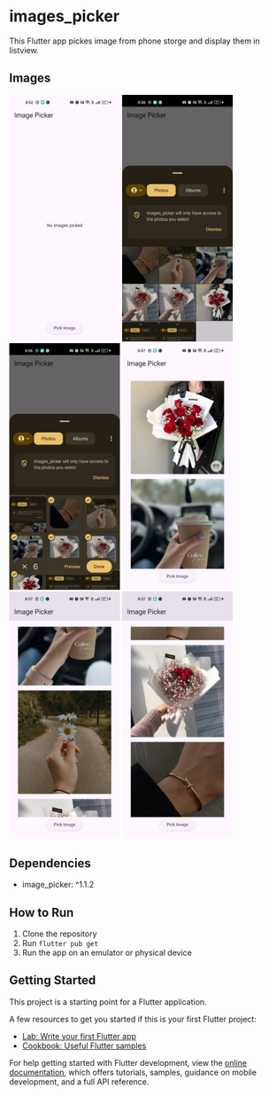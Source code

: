 # images_picker

This Flutter app pickes image from phone storge and display them in listview.  

## Images

 <img src="photo1.jpg" alt="drawing" width="200"/> <img src="photo2.jpg" alt="drawing" width="200"/> 
 <img src="photo.jpg" alt="drawing" width="200"/> <img src="photo3.jpg" alt="drawing" width="200"/> 
 <img src="photo4.jpg" alt="drawing" width="200"/> <img src="photo5.jpg" alt="drawing" width="200"/>

## Dependencies  
- image_picker: ^1.1.2 


## How to Run  
1. Clone the repository  
2. Run `flutter pub get`  
3. Run the app on an emulator or physical device  


## Getting Started

This project is a starting point for a Flutter application.

A few resources to get you started if this is your first Flutter project:

- [Lab: Write your first Flutter app](https://docs.flutter.dev/get-started/codelab)
- [Cookbook: Useful Flutter samples](https://docs.flutter.dev/cookbook)

For help getting started with Flutter development, view the
[online documentation](https://docs.flutter.dev/), which offers tutorials,
samples, guidance on mobile development, and a full API reference.
